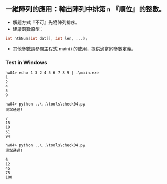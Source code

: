 ## 一維陣列的應用：輸出陣列中排第 `n` 『順位』的整數。

- 解題方式『不可』先將陣列排序。
- 建議函數原型：
```C++
int nthNum(int dat[], int len, ...);
```
- 其他參數請參閱主程式 main() 的使用，提供適當的參數定義。

### Test in Windows

```shell
hw04> echo 1 3 2 4 5 6 7 8 9 | .\main.exe
1
2
4
5
9

hw04> python ..\..\tools\check04.py      
測試通過!

7
15
19
51
94

hw04> python ..\..\tools\check04.py
測試通過!

6
12
45
75
100
````